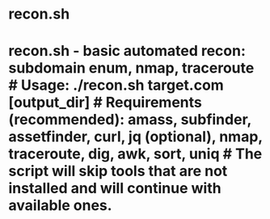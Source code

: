 # recon.sh
# recon.sh - basic automated recon: subdomain enum, nmap, traceroute # Usage: ./recon.sh target.com [output_dir] # Requirements (recommended): amass, subfinder, assetfinder, curl, jq (optional), nmap, traceroute, dig, awk, sort, uniq # The script will skip tools that are not installed and will continue with available ones.
